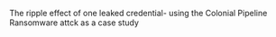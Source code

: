 The ripple effect of one leaked credential- using the Colonial Pipeline Ransomware attck as a case study
